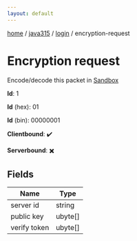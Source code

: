 ```yaml
---
layout: default
---
```


[home](/)  /  [java315](/protocol/java315)  /  [login](/protocol/java315/login)  /  encryption-request

# Encryption request

Encode/decode this packet in [Sandbox](../../../sandbox/java315#Login.EncryptionRequest)

**Id**: 1

**Id** (hex): 01

**Id** (bin): 00000001

**Clientbound**: ✔️

**Serverbound**: ✖️

## Fields

Name | Type
---|---
server id | string
public key | ubyte[]
verify token | ubyte[]
